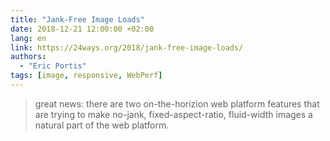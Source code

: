 ```yaml
---
title: "Jank-Free Image Loads"
date: 2018-12-21 12:00:00 +02:00
lang: en
link: https://24ways.org/2018/jank-free-image-loads/
authors:
  - "Eric Portis"
tags: [image, responsive, WebPerf]
---
```


> great news: there are two on-the-horizion web platform features that are trying to make no-jank, fixed-aspect-ratio, fluid-width images a natural part of the web platform.
